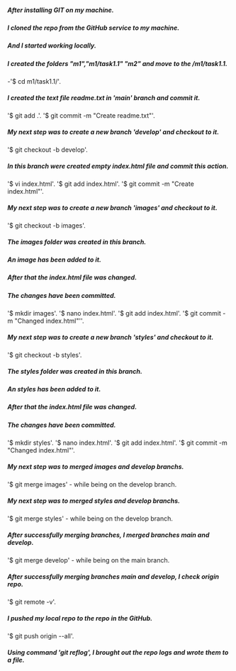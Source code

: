 ##### After installing GIT on my machine.
##### I cloned the repo from the GitHub service to my machine.
##### And I started working locally.
##### I created the folders "m1","m1/task1.1" "m2" and move to the /m1/task1.1.
-'$ cd m1/task1.1/'.
##### I created the text file readme.txt in 'main' branch and commit it.
'$ git add .'.
'$ git commit -m "Create readme.txt"'.
##### My next step was to create a new branch 'develop' and checkout to it.
'$ git checkout -b develop'.
##### In this branch were created empty index.html file and commit this action.
'$ vi index.html'.
'$ git add index.html'.
'$ git commit -m "Create index.html"'.
##### My next step was to create a new branch 'images' and checkout to it.
'$ git checkout -b images'.
##### The images folder was created in this branch. 
##### An image has been added to it.
##### After that the index.html file was changed.
##### The changes have been committed.
'$ mkdir images'.
'$ nano index.html'.
'$ git add index.html'.
'$ git commit -m "Changed index.html"''.
##### My next step was to create a new branch 'styles' and checkout to it.
'$ git checkout -b styles'.
##### The styles folder was created in this branch. 
##### An styles has been added to it.
##### After that the index.html file was changed.
##### The changes have been committed.
'$ mkdir styles'.
'$ nano index.html'.
'$ git add index.html'.
'$ git commit -m "Changed index.html"'.
##### My next step was to merged images and develop branchs.
'$ git merge images' - while being on the develop branch.
##### My next step was to merged styles and develop branchs. 
'$ git merge styles' - while being on the develop branch.
##### After successfully merging branches, I merged branches main and develop.
'$ git merge develop' - while being on the main branch.
##### After successfully merging branches main and develop, I check origin repo.
'$ git remote -v'.
##### I pushed my local repo to the repo in the GitHub.
'$ git push origin --all'.
##### Using command 'git reflog', I brought out the repo logs and wrote them to a file.
